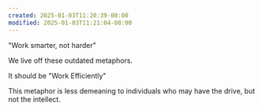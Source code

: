 ```yaml
---
created: 2025-01-03T11:20:39-08:00
modified: 2025-01-03T11:21:04-08:00
---
```


"Work smarter, not harder"


We live off these outdated metaphors.

It should be "Work Efficiently"

This metaphor is less demeaning to individuals who may have the drive, but not the intellect.

